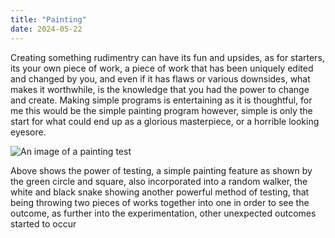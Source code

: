 ```yaml
---
title: "Painting"
date: 2024-05-22
---
```

Creating something rudimentry can have its fun and upsides, as for starters, its your own piece of work, a piece of work that has been uniquely edited and changed by you, and even if it has flaws or various 
downsides, what makes it worthwhile, is the knowledge that you had the power to change and create. Making simple programs is entertaining as it is thoughtful, for me this would be the simple painting program
however, simple is only the start for what could end up as a glorious masterpiece, or a horrible looking eyesore.


![An image of a painting test](/My-coding-blog/_posts/images/snakegametest.png)

Above shows the power of testing, a simple painting feature as shown by the green circle and square, also incorporated into a random walker, the white and black snake showing another powerful method of testing,
that being throwing two pieces of works together into one in order to see the outcome, as further into the experimentation, other unexpected outcomes started to occur
